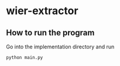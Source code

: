 # wier-extractor

## How to run the program
Go into the implementation directory and run
```
python main.py
```